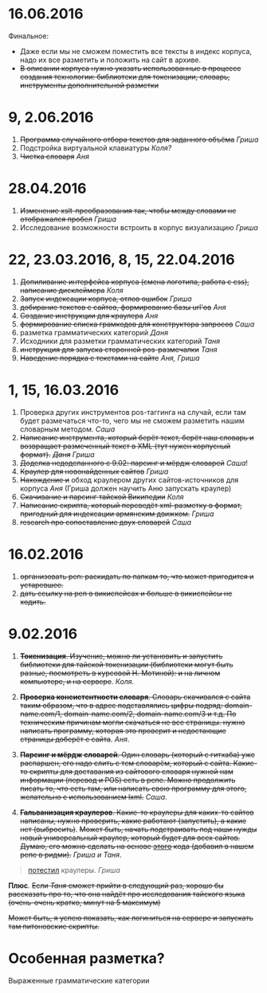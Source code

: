 # 16.06.2016

Финальное:
* Даже если мы не сможем поместить все тексты в индекс корпуса, надо их все разметить и положить на сайт в архиве.
* ~~В описании корпуса нужно указать использованные в процессе создания технологии: библиотеки для токенизации, словарь, инструменты дополнительной разметки~~

# 9, 2.06.2016

1. ~~Программа случайного отбора текстов для заданного объёма~~ *Гриша*
2. Подстройка виртуальной клавиатуры *Коля?*
3. ~~Чистка словаря~~ *Аня*

# 28.04.2016

1. ~~Изменение xslt-преобразования так, чтобы между словами не отображался пробел~~ *Гриша*
2. Исследование возможности встроить в корпус визуализацию *Гриша*


# 22, 23.03.2016, 8, 15, 22.04.2016

1. ~~Допиливание интерфейса корпуса (смена логотипа, работа с css), написание дисклеймера~~ *Коля*
2. ~~Запуск индексации корпуса, отлов ошибок~~ *Гриша*
3. ~~добирание текстов с сайтов, формирование базы url'ов~~ *Аня*
4. ~~Создание инструкции для краулера~~ *Аня*
4. ~~формирование списка грамкодов для конструктора запросов~~ *Саша*
5. разметка грамматических категорий *Даня*
6. Исходники для разметки грамматических категорий *Таня*
7. ~~инструкция для запуска сторонней pos-размечалки~~ *Таня*
8. ~~Наведение порядка с текстами на сайте~~ *Аня, Гриша*



# 1, 15, 16.03.2016

1. Проверка других инструментов pos-таггинга на случай, если там будет размечаться что-то, чего мы не сможем разметить нашим словарным методом. *Саша*
2. ~~Написание инструмента, который берёт текст, берёт наш словарь и возвращает размеченный текст в XML (тут нужен корпусный формат).~~  ~~*Даня*~~ *Гриша*
3. ~~Доделка недоделанного с 9.02: парсинг и мёрдж словарей~~ *Саша*!
4. ~~Краулер для новонайденных сайтов~~ *Гриша*
3. ~~Нахождение и~~ обход краулером других сайтов-источников для корпуса *Аня* (Гриша должен научить Аню запускать краулер)
4. ~~Скачивание и парсинг тайской Википедии~~ *Коля*
5. ~~Написание скрипта, который переведёт xml-разметку в формат, пригодный для индексации армянским движком.~~ *Гриша*
6. ~~research про сопоставление двух словарей~~ *Саша*
 


# 16.02.2016

1. ~~организовать реп: раскидать по папкам то, что может пригодится и устаревшее.~~
2. ~~дать ссылку на реп в викиспейсах и больше в викиспейсы не ходить.~~

# 9.02.2016

1. ~~**Токенизация**. Изучение, можно ли установить и запустить библиотеки для тайской токенизации (библиотеки могут быть разные, посмотреть в курсовой Н. Мотиной): и на личном компьютере, и на сервере~~. *Коля*.

2. ~~**Проверка консистентности словаря**. Словарь скачивался с сайта таким образом, что в адрес подставлялись цифры подряд: domain-name.com/1, domain-name.com/2, domain-name.com/3 и т.д. По техническим причинам могли скачаться не все страницы. нужно написать программу, которая это проверит и недостающие страницы доберёт с сайта~~. *Аня*.

3. ~~**Парсинг и мёрдж словарей**. Один словарь (который с гитхаба) уже распаршен, его надо слить с тем словарём, который с сайта. Какие-то скрипты для доставания из сайтового словаря нужной нам информации (перевод и POS) есть в репе. Можно продолжить писать то, что есть там, или написать свою программу для этого, желательно с использованием lxml.~~ *Саша*.

4. ~~**Гальванизация краулеров**. Какие-то краулеры для каких-то сайтов написаны, нужно проверить, какие работают (запустить), а какие нет (выбросить)~~. ~~Может быть, начать подстраивать под наши нужды новый универсальный краулер, который будет для всех сайтов. Думаю, его можно сделать на основе [этого](http://pi-code.blogspot.ru/search/label/%D0%BA%D1%80%D0%B0%D1%83%D0%BB%D0%B5%D1%80) кода (добавил в нашем репе в ридми).~~ *Гриша и Таня*.
> [потестил](https://github.com/nevmenandr/thai-language/blob/master/crawler_test.md) краулеры. *Гриша*

**Плюс**. ~~Если *Таня* сможет прийти в следующий раз, хорошо бы рассказать про то, что она найдёт про исследования тайского языка (очень-очень кратко, минут на 5 максимум)~~

~~Может быть, я успею показать, как логиниться на сервере и запускать там питоновские скрипты.~~


# Особенная разметка?

Выраженные грамматические категории
